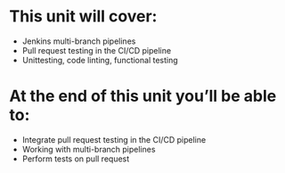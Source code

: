 # This unit will cover:

- Jenkins multi-branch pipelines
- Pull request testing in the CI/CD pipeline
- Unittesting, code linting, functional testing


# At the end of this unit you’ll be able to:

- Integrate pull request testing in the CI/CD pipeline
- Working with multi-branch pipelines 
- Perform tests on pull request 
